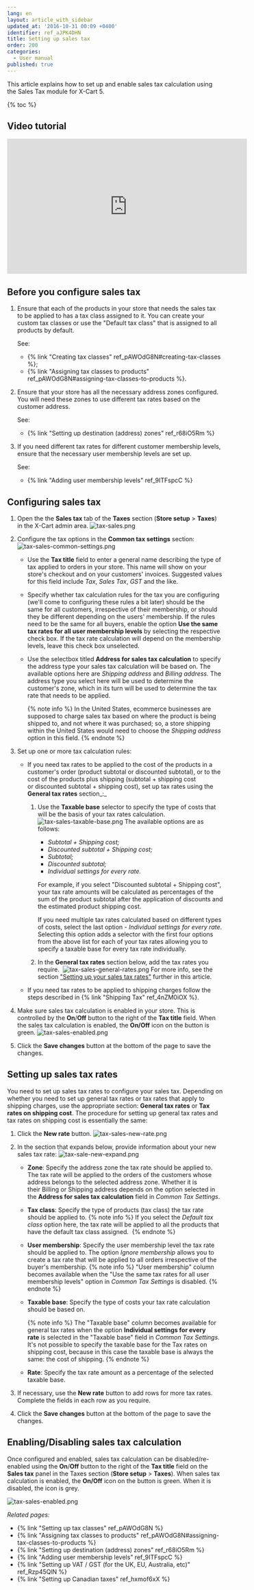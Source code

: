 ```yaml
---
lang: en
layout: article_with_sidebar
updated_at: '2016-10-31 00:09 +0400'
identifier: ref_aJPK4DHN
title: Setting up sales tax
order: 200
categories:
  - User manual
published: true
---
```


This article explains how to set up and enable sales tax calculation using the Sales Tax module for X-Cart 5. 

{% toc %}

## Video tutorial

<iframe width="560" height="315" src="https://www.youtube.com/embed/neu9h6xjJe0" frameborder="0" allow="autoplay; encrypted-media" allowfullscreen></iframe>


## Before you configure sales tax

1.  Ensure that each of the products in your store that needs the sales tax to be applied to has a tax class assigned to it. You can create your custom tax classes or use the "Default tax class" that is assigned to all products by default. 

    See:
    *   {% link "Creating tax classes" ref_pAWOdG8N#creating-tax-classes %};
    *   {% link "Assigning tax classes to products" ref_pAWOdG8N#assigning-tax-classes-to-products %}.


2.  Ensure that your store has all the necessary address zones configured. You will need these zones to use different tax rates based on the customer address.

    See:
    *   {% link "Setting up destination (address) zones" ref_r68iO5Rm %}
    
3.  If you need different tax rates for different customer membership levels, ensure that the necessary user membership levels are set up.

    See:
    *   {% link "Adding user membership levels" ref_9ITFspcC %}


## Configuring sales tax

1.  Open the the **Sales tax** tab of the **Taxes** section (**Store setup** > **Taxes**) in the X-Cart admin area.
    ![tax-sales.png]({{site.baseurl}}/attachments/ref_aJPK4DHN/tax-sales.png)
    
2.  Configure the tax options in the **Common tax settings** section:
    ![tax-sales-common-settings.png]({{site.baseurl}}/attachments/ref_aJPK4DHN/tax-sales-common-settings.png)

    *   Use the **Tax title** field to enter a general name describing the type of tax applied to orders in your store. This name will show on your store's checkout and on your customers' invoices. Suggested values for this field include _Tax_, _Sales Tax_, _GST_ and the like.
    *   Specify whether tax calculation rules for the tax you are configuring (we'll come to configuring these rules a bit later) should be the same for all customers, irrespective of their membership, or should they be different depending on the users' membership. If the rules need to be the same for all buyers, enable the option **Use the same tax rates for all user membership levels** by selecting the respective check box. If the tax rate calculation will depend on the  membership levels, leave this check box unselected.
    *   Use the selectbox titled **Address for sales tax calculation** to specify the address type your sales tax calculation will be based on. The available options here are _Shipping address_ and _Billing address._ The address type you select here will be used to determine the customer's zone, which in its turn will be used to determine the tax rate that needs to be applied. 
    
        {% note info %}
        In the United States, ecommerce businesses are supposed to charge sales tax based on where the product is being shipped to, and not where it was purchased; so, a store shipping within the United States would need to choose the _Shipping address_ option in this field.
        {% endnote %}
    
4.  Set up one or more tax calculation rules:

    *   If you need tax rates to be applied to the cost of the products in a customer's order (product subtotal or discounted subtotal), or to the cost of the products plus shipping (subtotal + shipping cost or discounted subtotal + shipping cost), set up tax rates using the **General tax rates** section_:_

        1.  Use the **Taxable base** selector to specify the type of costs that will be the basis of your tax rates calculation.
            ![tax-sales-taxable-base.png]({{site.baseurl}}/attachments/ref_aJPK4DHN/tax-sales-taxable-base.png)
            The available options are as follows:
            *   _Subtotal + Shipping cost;_
            *   _Discounted subtotal + Shipping cost;_
            *   _Subtotal;_
            *   _Discounted subtotal;_
            *   _Individual settings for every rate._ 
            
            For example, if you select "Discounted subtotal + Shipping cost", your tax rate amounts will be calculated as percentages of the sum of the product subtotal after the application of discounts and the estimated product shipping cost. 

            If you need multiple tax rates calculated based on different types of costs, select the last option - _Individual settings for every rate_. Selecting this option adds a selector with the first four options from the above list for each of your tax rates allowing you to specify a taxable base for every tax rate individually.
            

        2.  In the **General tax rates** section below, add the tax rates you require. 
            ![tax-sales-general-rates.png]({{site.baseurl}}/attachments/ref_aJPK4DHN/tax-sales-general-rates.png)
            For more info, see the section ["Setting up your sales tax rates"](https://kb.x-cart.com/taxes/setting_up_sales_tax.html#setting-up-sales-tax-rates "Setting up sales tax") further in this article.

    *   If you need tax rates to be applied to shipping charges follow the steps described in {% link "Shipping Tax" ref_4nZM0iOX %}.

5.  Make sure sales tax calculation is enabled in your store. This is controlled by the **On**/**Off** button to the right of the **Tax title** field. When the sales tax calculation is enabled, the **On/Off** icon on the button is green.
    ![tax-sales-enabled.png]({{site.baseurl}}/attachments/ref_aJPK4DHN/tax-sales-enabled.png)
    
6.  Click the **Save changes** button at the bottom of the page to save the changes.

## Setting up sales tax rates

You need to set up sales tax rates to configure your sales tax. Depending on whether you need to set up general tax rates or tax rates that apply to shipping charges, use the appropriate section: **General tax rates** or **Tax rates on shipping cost**. The procedure for setting up general tax rates and tax rates on shipping cost is essentially the same:

1.  Click the **New rate** button.
    ![tax-sales-new-rate.png]({{site.baseurl}}/attachments/ref_aJPK4DHN/tax-sales-new-rate.png)

2.  In the section that expands below, provide information about your new sales tax rate:
    ![tax-sale-new-expand.png]({{site.baseurl}}/attachments/ref_aJPK4DHN/tax-sale-new-expand.png)

    *   **Zone**: Specify the address zone the tax rate should be applied to. The tax rate will be applied to the orders of the customers whose address belongs to the selected address zone. Whether it is their Billing or Shipping address depends on the option selected in the **Address for sales tax calculation** field in _Common Tax Settings_.
    *   **Tax class**: Specify the type of products (tax class) the tax rate should be applied to.
        {% note info %}
        If you select the _Default tax class_ option here, the tax rate will be applied to all the products that have the default tax class assigned. 
        {% endnote %}
    *   **User membership**: Specify the user membership level the tax rate should be applied to. The option _Ignore membership_ allows you to create a tax rate that will be applied to all orders irrespective of the buyer's membership.
        {% note info %}
        "User membership" column becomes available when the "Use the same tax rates for all user membership levels" option in _Common Tax Settings_ is disabled.
        {% endnote %}
    *   **Taxable base**: Specify the type of costs your tax rate calculation should be based on. 
    
        {% note info %}
        The "Taxable base" column becomes available for general tax rates when the option **Individual settings for every rate** is selected in the "Taxable base" field in _Common Tax Settings_. It's not possible to specify the taxable base for the Tax rates on shipping cost, because in this case the taxable base is always the same: the cost of shipping.
        {% endnote %}
        
    *   **Rate**: Specify the tax rate amount as a percentage of the selected taxable base.
    
3.  If necessary, use the **New rate** button to add rows for more tax rates. Complete the fields in each row as you require.
4.  Click the **Save changes** button at the bottom of the page to save the changes.
    

## Enabling/Disabling sales tax calculation

Once configured and enabled, sales tax calculation can be disabled/re-enabled using the **On**/**Off** button to the right of the **Tax title** field on the **Sales tax** panel in the Taxes section (**Store setup** > **Taxes**). When sales tax calculation is enabled, the **On/Off** icon on the button is green. When it is disabled, the icon is grey.

![tax-sales-enabled.png]({{site.baseurl}}/attachments/ref_aJPK4DHN/tax-sales-enabled.png)


_Related pages:_

*   {% link "Setting up tax classes" ref_pAWOdG8N %}
*   {% link "Assigning tax classes to products" ref_pAWOdG8N#assigning-tax-classes-to-products %}
*   {% link "Setting up destination (address) zones" ref_r68iO5Rm %}
*   {% link "Adding user membership levels" ref_9ITFspcC %}
*   {% link "Setting up VAT / GST (for the UK, EU, Australia, etc)" ref_Rzp45QlN %}
*   {% link "Setting up Canadian taxes" ref_hxmof6xX %}
